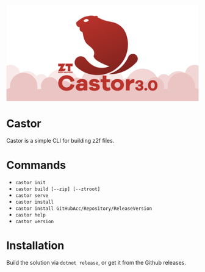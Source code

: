 <img src="castor3-github-social-preview.png" alt="Arluq logo"/>

# Castor
Castor is a simple CLI for building z2f files.

# Commands

* `castor init`
* `castor build [--zip] [--ztroot]`
* `castor serve`
* `castor install`
* `castor install GitHubAcc/Repository/ReleaseVersion`
* `castor help`
* `castor version`

# Installation
Build the solution via `dotnet release`, or get it from the Github releases.
